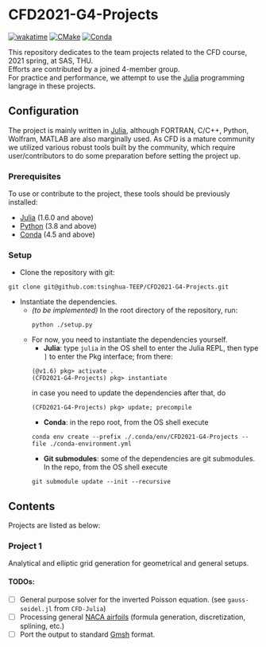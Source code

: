 # CFD2021-G4-Projects

[![wakatime](https://wakatime.com/badge/github/tsinghua-TEEP/CFD2021-G4-Projects.svg)](https://wakatime.com/badge/github/tsinghua-TEEP/CFD2021-G4-Projects)
[![CMake](https://github.com/tsinghua-TEEP/CFD2021-G4-Projects/actions/workflows/cmake.yml/badge.svg)](https://github.com/tsinghua-TEEP/CFD2021-G4-Projects/actions/workflows/cmake.yml)
[![Conda](https://github.com/tsinghua-TEEP/CFD2021-G4-Projects/actions/workflows/python-package-conda.yml/badge.svg)](https://github.com/tsinghua-TEEP/CFD2021-G4-Projects/actions/workflows/python-package-conda.yml)

This repository dedicates to the team projects
related to the CFD course, 2021 spring, at SAS, THU.  
Efforts are contributed by a joined 4-member group.  
For practice and performance, we attempt to use the
[Julia](https://julialang.org) programming langrage in these projects.

## Configuration

The project is mainly written in [Julia](https://julialang.org), although FORTRAN, C/C++, Python, Wolfram, MATLAB are also marginally used. As CFD is a mature community we utilized various robust tools built by the community, which require user/contributors to do some preparation before setting the project up.

### Prerequisites

To use or contribute to the project, these tools should be previously installed:

- [Julia](https://julialang.org)   (1.6.0 and above)
- [Python](https://www.python.org) (3.8   and above)
- [Conda](https://docs.conda.io)   (4.5   and above)

### Setup

- Clone the repository with git:
```shell
git clone git@github.com:tsinghua-TEEP/CFD2021-G4-Projects.git
```
- Instantiate the dependencies.
  - *(to be implemented)* In the root directory of the repository, run:
    ```shell
    python ./setup.py
    ```
  - For now, you need to instantiate the dependencies yourself.
    - **Julia**: type ``julia`` in the OS shell to enter the Julia REPL, then type ``]`` to enter the Pkg interface;
      from there:
    ```jldoctest
    (@v1.6) pkg> activate .
    (CFD2021-G4-Projects) pkg> instantiate
    ```
      in case you need to update the dependencies after that, do
    ```jldoctest
    (CFD2021-G4-Projects) pkg> update; precompile
    ```
    - **Conda**: in the repo root, from the OS shell execute
    ```shell
    conda env create --prefix ./.conda/env/CFD2021-G4-Projects --file ./conda-environment.yml
    ```
    - **Git submodules**: some of the dependencies are git submodules. In the repo, from the OS shell execute
    ```shell
    git submodule update --init --recursive
    ```

## Contents

Projects are listed as below:

### Project 1

Analytical and elliptic grid generation
for geometrical and general setups.

#### TODOs:
- [ ] General purpose solver for the inverted Poisson equation. (see ``gauss-seidel.jl`` from ``CFD-Julia``)
- [ ] Processing general [NACA airfoils](https://en.wikipedia.org/wiki/NACA_airfoil)
      (formula generation, discretization, splining, etc.)
- [ ] Port the output to standard [Gmsh](http://gmsh.info) format.
